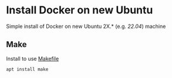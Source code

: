 # Install Docker on new Ubuntu

Simple install of Docker on new Ubuntu 2X.* (e.g. *22.04*) machine

## Make

Install to use [Makefile](Makefile)

`apt install make`
